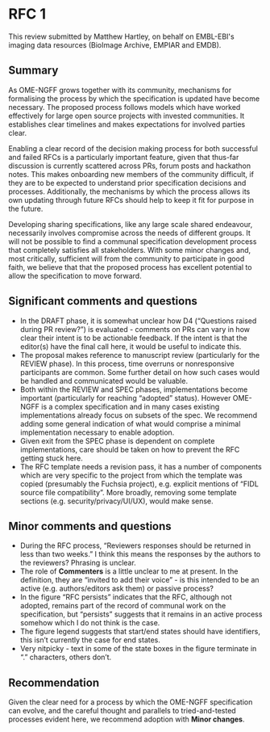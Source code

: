 # RFC 1

This review submitted by Matthew Hartley, on behalf on EMBL-EBI's imaging data resources (BioImage Archive, EMPIAR and EMDB).

## Summary

As OME-NGFF grows together with its community, mechanisms for formalising the process by which the specification is updated have become necessary. The proposed process follows models which have worked effectively for large open source projects with invested communities. It establishes clear timelines and makes expectations for involved parties clear.

Enabling a clear record of the decision making process for both successful and failed RFCs is a particularly important feature, given that thus-far discussion is currently scattered across PRs, forum posts and hackathon notes. This makes onboarding new members of the community difficult, if they are to be expected to understand prior specification decisions and processes. Additionally, the mechanisms by which the process allows its own updating through future RFCs should help to keep it fit for purpose in the future.

Developing sharing specifications, like any large scale shared endeavour, necessarily involves compromise across the needs of different groups. It will not be possible to find a communal specification development process that completely satisfies all stakeholders. With some minor changes and, most critically, sufficient will from the community to participate in good faith, we believe that that the proposed process has excellent potential to allow the specification to move forward.

## Significant comments and questions

* In the DRAFT phase, it is somewhat unclear how D4 (“Questions raised during PR review?”) is evaluated - comments on PRs can vary in how clear their intent is to be actionable feedback. If the intent is that the editor(s) have the final call here, it would be useful to indicate this.
* The proposal makes reference to manuscript review (particularly for the REVIEW phase). In this process, time overruns or nonresponsive participants are common. Some further detail on how such cases would be handled and communicated would be valuable.
* Both within the REVIEW and SPEC phases, implementations become important (particularly for reaching “adopted” status). However OME-NGFF is a complex specification and in many cases existing implementations already focus on subsets of the spec. We recommend adding some general indication of what would comprise a minimal implementation necessary to enable adoption.
* Given exit from the SPEC phase is dependent on complete implementations, care should be taken on how to prevent the RFC getting stuck here.
* The RFC template needs a revision pass, it has a number of components which are very specific to the project from which the template was copied (presumably the Fuchsia project), e.g. explicit mentions of “FIDL source file compatibility”. More broadly, removing some template sections (e.g. security/privacy/UI/UX), would make sense.

## Minor comments and questions

* During the RFC process, “Reviewers responses should be returned in less than two weeks.” I think this means the responses by the authors to the reviewers? Phrasing is unclear.
* The role of **Commenters** is a little unclear to me at present. In the definition, they are “invited to add their voice” - is this intended to be an active (e.g. authors/editors ask them) or passive process? 
* In the figure “RFC persists” indicates that the RFC, although not adopted, remains part of the record of communal work on the specification, but “persists” suggests that it remains in an active process somehow which I do not think is the case.
* The figure legend suggests that start/end states should have identifiers, this isn’t currently the case for end states.
* Very nitpicky - text in some of the state boxes in the figure terminate in “.” characters, others don’t.

## Recommendation

Given the clear need for a process by which the OME-NGFF specification can evolve, and the careful thought and parallels to tried-and-tested processes evident here, we recommend adoption with **Minor changes**.
